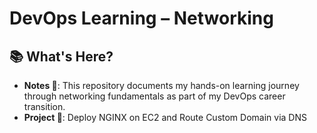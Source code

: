 # DevOps Learning – Networking

## 📚 What's Here?  
- **Notes 📝**: This repository documents my hands-on learning journey through networking fundamentals as part of my DevOps career transition.
- **Project 📌**: Deploy NGINX on EC2 and Route Custom Domain via DNS



